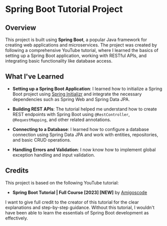 # Spring Boot Tutorial Project

## Overview

This project is built using **Spring Boot**, a popular Java framework for creating web applications and microservices. The project was created by following a comprehensive YouTube tutorial, where I learned the basics of setting up a Spring Boot application, working with RESTful APIs, and integrating basic functionality like database access.

## What I've Learned

- **Setting up a Spring Boot Application**: I learned how to initialize a Spring Boot project using [Spring Initializr](https://start.spring.io/) and integrate the necessary dependencies such as Spring Web and Spring Data JPA.

- **Building REST APIs**: The tutorial helped me understand how to create REST endpoints with Spring Boot using `@RestController`, `@RequestMapping`, and other related annotations.

- **Connecting to a Database**: I learned how to configure a database connection using Spring Data JPA and work with entities, repositories, and basic CRUD operations.

- **Handling Errors and Validation**: I now know how to implement global exception handling and input validation.


## Credits

This project is based on the following YouTube tutorial:

- **Spring Boot Tutorial | Full Course [2023] [NEW]** by [Amigoscode](https://youtu.be/9SGDpanrc8U?feature=shared)

I want to give full credit to the creator of this tutorial for the clear explanations and step-by-step guidance. Without this tutorial, I wouldn't have been able to learn the essentials of Spring Boot development as effectively.
